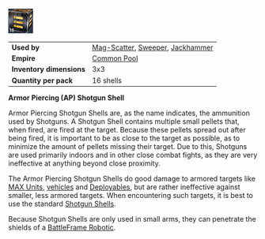 ![](../images/Apshotgunshell.jpg "Apshotgunshell.jpg")

|                          |                                                                                                                    |
| ------------------------ | ------------------------------------------------------------------------------------------------------------------ |
| **Used by**              | [Mag-Scatter](../weapons/Mag-Scatter.md), [Sweeper](../weapons/Sweeper.md), [Jackhammer](../weapons/Jackhammer.md) |
| **Empire**               | [Common Pool](../terminology/Common_Pool.md)                                                                       |
| **Inventory dimensions** | 3x3                                                                                                                |
| **Quantity per pack**    | 16 shells                                                                                                          |

**Armor Piercing (AP) Shotgun Shell**

Armor Piercing Shotgun Shells are, as the name indicates, the ammunition used by
Shotguns. A Shotgun Shell contains multiple small pellets that, when fired, are
fired at the target. Because these pellets spread out after being fired, it is
important to be as close to the target as possible, as to minimize the amount of
pellets missing their target. Due to this, Shotguns are used primarily indoors
and in other close combat fights, as they are very ineffective at anything
beyond close proximity.

The Armor Piercing Shotgun Shells do good damage to armored targets like
[MAX Units](../armor/Mechanized_Assault_Exo-Suit.md),
[vehicles](../vehicles/index.md) and
[Deployables](../weapons/Adaptive_Construction_Engine.md), but are rather
ineffective against smaller, less armored targets. When encountering such
targets, it is best to use the standard [Shotgun Shells](Shotgun_Shell.md).

Because Shotgun Shells are only used in small arms, they can penetrate the
shields of a [BattleFrame Robotic](../vehicles/BattleFrame_Robotics.md).
